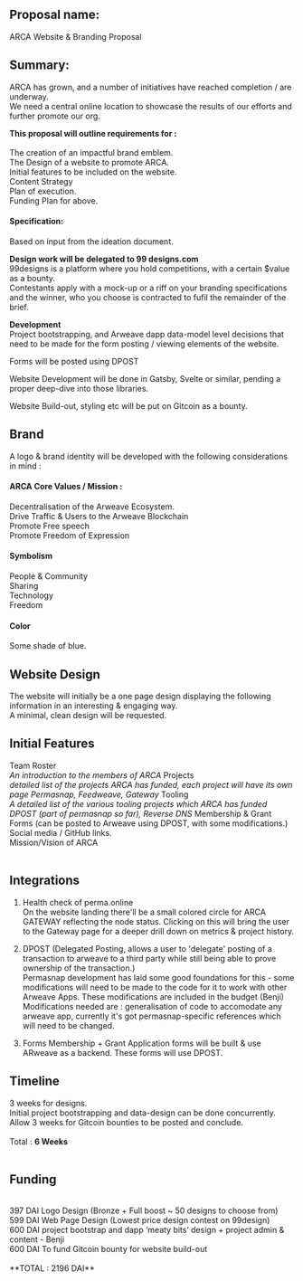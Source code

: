 ## Proposal name:

ARCA Website & Branding Proposal

## Summary:

ARCA has grown, and a number of initiatives have reached completion / are underway.<br>
We need a central online location to showcase the results of our efforts and further promote our org.

**This proposal will outline requirements for :**<br><br>
The creation of an impactful brand emblem. <br>
The Design of a website to promote ARCA.<br>
Initial features to be included on the website.<br>
Content Strategy<br>
Plan of execution.<br>
Funding Plan for above.<br>


#### Specification:
Based on input from the ideation document.

**Design work will be delegated to 99 designs.com**<br>
99designs is a platform where you hold competitions, with a certain $value as a bounty.<br> 
Contestants apply with a mock-up or a riff on your branding specifications and the winner, who you choose is contracted to fufil the remainder of the brief.<br>

**Development** <br>
Project bootstrapping, and Arweave dapp data-model level decisions that need to be made for the form posting / viewing elements of the website.

Forms will be posted using DPOST

Website Development will be done in Gatsby, Svelte or similar, pending a proper deep-dive into those libraries.

Website Build-out, styling etc will be put on Gitcoin as a bounty.

## Brand
A logo & brand identity will be developed with the following considerations in mind :

#### ARCA Core Values / Mission :<br>
Decentralisation of the Arweave Ecosystem.<br>
Drive Traffic & Users to the Arweave Blockchain<br>
Promote Free speech<br>
Promote Freedom of Expression<br>

#### Symbolism<br>
People & Community<br>
Sharing<br>
Technology<br>
Freedom<br>

#### Color<br>
Some shade of blue.<br>

## Website Design<br>
The website will initially be a one page design displaying the following information in an interesting & engaging way.<br>
A minimal, clean design will be requested.<br>

## Initial Features<br>
Team Roster<br> *An introduction to the members of ARCA*
Projects<br> *detailed list of the projects ARCA has funded, each project will have its own page Permasnap, Feedweave, Gateway*
Tooling<br> *A detailed list of the various tooling projects which ARCA has funded DPOST (part of permasnap so far), Reverse DNS*
Membership & Grant Forms (can be posted to Arweave using DPOST, with some modifications.)<br>
Social media / GitHub links.<br>
Mission/Vision of ARCA<br>
<br>

## Integrations
1. Health check of perma.online<br>
On the website landing there'll be a small colored circle for ARCA GATEWAY reflecting the node status. Clicking on this will bring the user to the Gateway page for a deeper drill down on metrics & project history.<br>

2. DPOST (Delegated Posting, allows a user to 'delegate' posting of a transaction to arweave to a third party while still being able to prove ownership of the transaction.) <br>
Permasnap development has laid some good foundations for this - some modifications will need to be made to the code for it to work with other Arweave Apps. These modifications are included in the budget (Benji) <br>
Modifications needed are : generalisation of code to accomodate any arweave app, currently it's got permasnap-specific references which will need to be changed.

3. Forms
Membership + Grant Application forms will be built & use ARweave as a backend. These forms will use DPOST.

## Timeline<br>
3 weeks for designs.<br>
Initial project bootstrapping and data-design can be done concurrently.<br>
Allow 3 weeks for Gitcoin bounties to be posted and conclude.<br>
<br>
Total : **6 Weeks**<br>
<br>
## Funding<br>
<br>
397 DAI Logo Design (Bronze + Full boost ~ 50 designs to choose from)<br>
599 DAI Web Page Design (Lowest price design contest on 99design)<br>
600 DAI project bootstrap and dapp ‘meaty bits’ design + project admin & content - Benji<br>
600 DAI To fund Gitcoin bounty for website build-out<br>
<br>
**TOTAL : 2196 DAI**<br>
